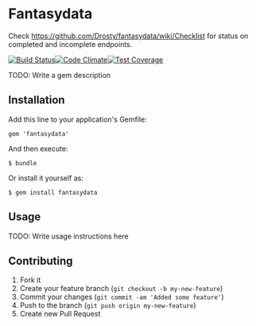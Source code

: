 # Fantasydata

Check https://github.com/Drosty/fantasydata/wiki/Checklist for status on completed and incomplete endpoints.

[![Build Status](https://travis-ci.org/Drosty/fantasydata.svg?branch=master)](https://travis-ci.org/Drosty/fantasydata)[![Code Climate](https://codeclimate.com/github/Drosty/fantasydata/badges/gpa.svg)](https://codeclimate.com/github/Drosty/fantasydata)[![Test Coverage](https://codeclimate.com/github/Drosty/fantasydata/badges/coverage.svg)](https://codeclimate.com/github/Drosty/fantasydata/coverage)


TODO: Write a gem description

## Installation

Add this line to your application's Gemfile:

    gem 'fantasydata'

And then execute:

    $ bundle

Or install it yourself as:

    $ gem install fantasydata

## Usage

TODO: Write usage instructions here

## Contributing

1. Fork it
2. Create your feature branch (`git checkout -b my-new-feature`)
3. Commit your changes (`git commit -am 'Added some feature'`)
4. Push to the branch (`git push origin my-new-feature`)
5. Create new Pull Request
